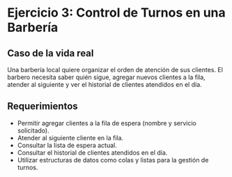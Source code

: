 # Ejercicio 3: Control de Turnos en una Barbería

## Caso de la vida real
Una barbería local quiere organizar el orden de atención de sus clientes. El barbero necesita saber quién sigue, agregar nuevos clientes a la fila, atender al siguiente y ver el historial de clientes atendidos en el día.

## Requerimientos
- Permitir agregar clientes a la fila de espera (nombre y servicio solicitado).
- Atender al siguiente cliente en la fila.
- Consultar la lista de espera actual.
- Consultar el historial de clientes atendidos en el día.
- Utilizar estructuras de datos como colas y listas para la gestión de turnos.